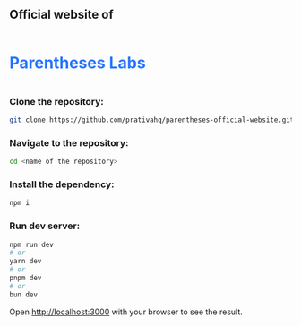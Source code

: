 <div style="width:100%; display:flex; flex-direction:column; align-items:center;justify-items:center;">
<h2 style="width:100%; display:flex; justify-items:center; text-align:center"> Official website of</h2>
<h1 style="color:#2876FF;width:100%; display:flex; justify-items:center; text-align:center">Parentheses Labs</h1>
</div>


### Clone the repository:
```bash 
git clone https://github.com/prativahq/parentheses-official-website.git 
```

### Navigate to the repository:
```bash
cd <name of the repository>
```
###  Install the dependency:
```bash
npm i
```

### Run dev server:

```bash
npm run dev
# or
yarn dev
# or
pnpm dev
# or
bun dev
```

Open [http://localhost:3000](http://localhost:3000) with your browser to see the result.


